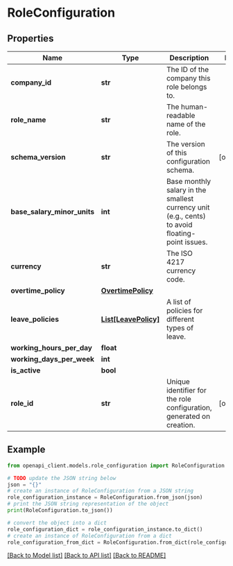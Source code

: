 # RoleConfiguration


## Properties

Name | Type | Description | Notes
------------ | ------------- | ------------- | -------------
**company_id** | **str** | The ID of the company this role belongs to. | 
**role_name** | **str** | The human-readable name of the role. | 
**schema_version** | **str** | The version of this configuration schema. | [optional] 
**base_salary_minor_units** | **int** | Base monthly salary in the smallest currency unit (e.g., cents) to avoid floating-point issues. | 
**currency** | **str** | The ISO 4217 currency code. | 
**overtime_policy** | [**OvertimePolicy**](OvertimePolicy.md) |  | 
**leave_policies** | [**List[LeavePolicy]**](LeavePolicy.md) | A list of policies for different types of leave. | 
**working_hours_per_day** | **float** |  | 
**working_days_per_week** | **int** |  | 
**is_active** | **bool** |  | 
**role_id** | **str** | Unique identifier for the role configuration, generated on creation. | [optional] 

## Example

```python
from openapi_client.models.role_configuration import RoleConfiguration

# TODO update the JSON string below
json = "{}"
# create an instance of RoleConfiguration from a JSON string
role_configuration_instance = RoleConfiguration.from_json(json)
# print the JSON string representation of the object
print(RoleConfiguration.to_json())

# convert the object into a dict
role_configuration_dict = role_configuration_instance.to_dict()
# create an instance of RoleConfiguration from a dict
role_configuration_from_dict = RoleConfiguration.from_dict(role_configuration_dict)
```
[[Back to Model list]](../README.md#documentation-for-models) [[Back to API list]](../README.md#documentation-for-api-endpoints) [[Back to README]](../README.md)


